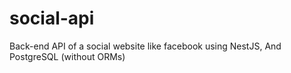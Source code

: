 # social-api
Back-end API of a social website like facebook using NestJS, And PostgreSQL (without ORMs)
